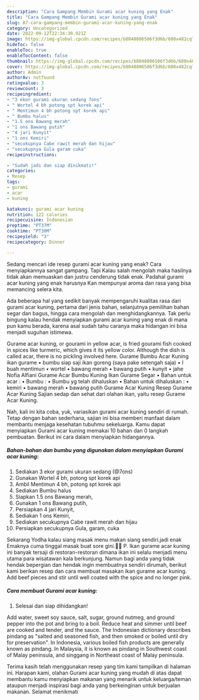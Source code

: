 ```yaml
---
description: "Cara Gampang Membin Gurami acar kuning yang Enak"
title: "Cara Gampang Membin Gurami acar kuning yang Enak"
slug: 87-cara-gampang-membin-gurami-acar-kuning-yang-enak
category: Uncategorized
date: 2022-09-12T22:34:30.921Z
image: https://img-global.cpcdn.com/recipes/b8048806506f3d6b/680x482cq70/gurami-acar-kuning-foto-resep-utama.jpg
hideToc: false
enableToc: true
enableTocContent: false
thumbnail: https://img-global.cpcdn.com/recipes/b8048806506f3d6b/680x482cq70/gurami-acar-kuning-foto-resep-utama.jpg
cover: https://img-global.cpcdn.com/recipes/b8048806506f3d6b/680x482cq70/gurami-acar-kuning-foto-resep-utama.jpg
author: Admin
authorAv: notfound
ratingvalue: 3
reviewcount: 3
recipeingredient:
- "3 ekor gurami ukuran sedang 7ons"
- " Wortel 4 bh potong spt korek api"
- " Mentimun 4 bh potong spt korek api"
- " Bumbu halus"
- "1.5 ons Bawang merah"
- "1 ons Bawang putih"
- "4 jari Kunyit"
- "1 ons Kemiri"
- "secukupnya Cabe rawit merah dan hijau"
- "secukupnya Gula garam cuka"
recipeinstructions:

- "Sudah jadi dan siap dinikmati!"
categories:
- Resep
tags:
- gurami
- acar
- kuning

katakunci: gurami acar kuning 
nutrition: 122 calories
recipecuisine: Indonesian
preptime: "PT37M"
cooktime: "PT30M"
recipeyield: "3"
recipecategory: Dinner

---
```



Sedang mencari ide resep gurami acar kuning yang enak? Cara menyiapkannya sangat gampang. Tapi Kalau salah mengolah maka hasilnya tidak akan memuaskan dan justru cenderung tidak enak. Padahal gurami acar kuning yang enak harusnya Kan mempunyai aroma dan rasa yang bisa memancing selera kita.


Ada beberapa hal yang sedikit banyak mempengaruhi kualitas rasa dari gurami acar kuning, pertama dari jenis bahan, selanjutnya pemilihan bahan segar dan bagus, hingga cara mengolah dan menghidangkannya. Tak perlu bingung kalau hendak menyiapkan gurami acar kuning yang enak di mana pun kamu berada, karena asal sudah tahu caranya maka hidangan ini bisa menjadi suguhan istimewa.

Gurame acar kuning, or gourami in yellow acar, is fried gourami fish cooked in spices like turmeric, which gives it its yellow color. Although the dish is called acar, there is no pickling involved here. Gurame Bumbu Acar Kuning ikan gurame • bumbu siap saji ikan goreng (saya pake setengah saja) • I buah mentimun • wortel • bawang merah • bawang putih • kunyit • jahe Nofia Alfiani Gurame Acar Bumbu Kuning Ikan Gurame Segar • Bahan untuk acar : • Bumbu : • Bumbu yg telah dihaluskan • Bahan untuk dihaluskan : • kemiri • bawang merah • bawang putih Gurame Acar Kuning Resep Gurame Acar Kuning Sajian sedap dan sehat dari olahan ikan, yaitu resep Gurame Acar Kuning.


Nah, kali ini kita coba, yuk, variasikan gurami acar kuning sendiri di rumah. Tetap dengan bahan sederhana, sajian ini bisa memberi manfaat dalam membantu menjaga kesehatan tubuhmu sekeluarga. Kamu dapat menyiapkan Gurami acar kuning memakai 10 bahan dan 0 langkah pembuatan. Berikut ini cara dalam menyiapkan hidangannya.

<!--inarticleads1-->

##### Bahan-bahan dan bumbu yang digunakan dalam menyiapkan Gurami acar kuning:

1. Sediakan 3 ekor gurami ukuran sedang (@7ons)
1. Gunakan  Wortel 4 bh, potong spt korek api
1. Ambil  Mentimun 4 bh, potong spt korek api
1. Sediakan  Bumbu halus
1. Siapkan 1.5 ons Bawang merah,
1. Gunakan 1 ons Bawang putih,
1. Persiapkan 4 jari Kunyit,
1. Sediakan 1 ons Kemiri,
1. Sediakan secukupnya Cabe rawit merah dan hijau
1. Persiapkan secukupnya Gula, garam, cuka


Sekarang Yodha kalau siang masak menu makan siang sendiri.jadi enak Emaknya cuma tinggal masak buat sore gini.🤣🤣 P. Ikan gurame acar kuning ini banyak tersaji di restoran-restoran dimana ikan ini selalu menjadi menu utama para wisatawan kala berkunjung. Namun bagi anda yang tidak hendak bepergian dan hendak ingin membuatnya sendiri dirumah, berikut kami berikan resep dan cara membuat masakan ikan gurame acar kuning. Add beef pieces and stir until well coated with the spice and no longer pink. 

<!--inarticleads2-->

##### Cara membuat Gurami acar kuning:


1. Selesai dan siap dihidangkan!

Add water, sweet soy sauce, salt, sugar, ground nutmeg, and ground pepper into the pot and bring to a boil. Reduce heat and simmer until beef are cooked and tender, and the sauce. The Indonesian dictionary describes pindang as &#34;salted and seasoned fish, and then smoked or boiled until dry for preservation&#34;. In Indonesia, various boiled fish products are generally known as pindang. In Malaysia, it is known as pindang in Southwest coast of Malay peninsula, and singgang in Northeast coast of Malay peninsula. 

Terima kasih telah menggunakan resep yang tim kami tampilkan di halaman ini. Harapan kami, olahan Gurami acar kuning yang mudah di atas dapat membantu kamu menyiapkan makanan yang menarik untuk keluarga/teman ataupun menjadi inspirasi bagi anda yang berkeinginan untuk berjualan makanan. Selamat menikmati
